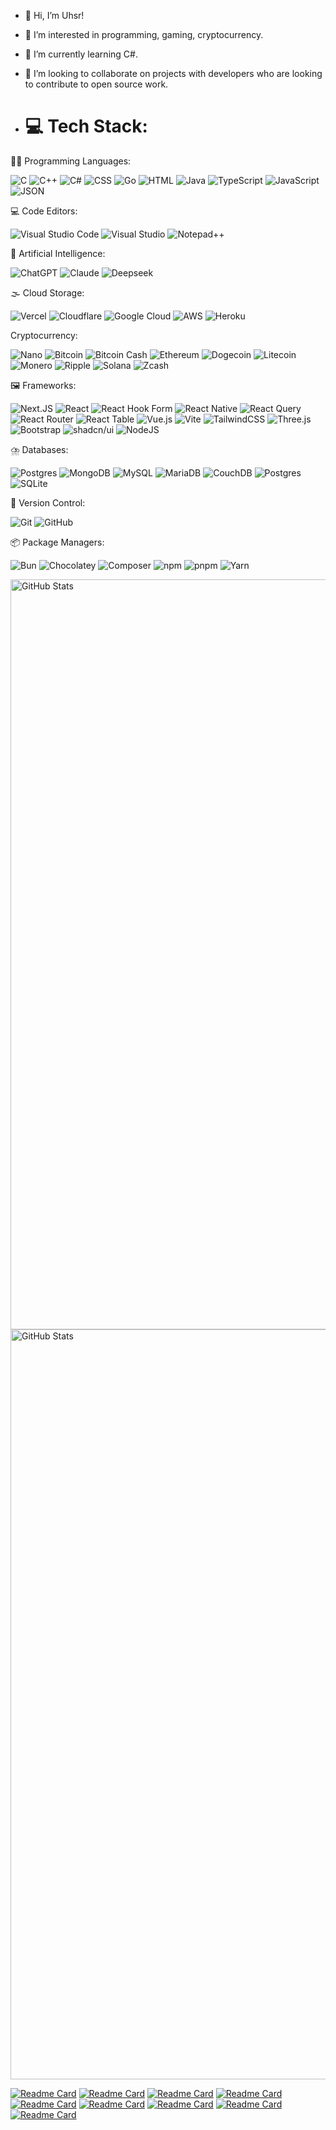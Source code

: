 - 👋 Hi, I’m Uhsr!
- 👀 I’m interested in programming, gaming, cryptocurrency.
- 🌱 I’m currently learning C#.
- 💞️ I’m looking to collaborate on projects with developers who are looking to contribute to open source work.

- # 💻 Tech Stack:

🧑‍💻 Programming Languages:

![C](https://img.shields.io/badge/C-00599C?logo=c&logoColor=white) ![C++](https://img.shields.io/badge/C++-%2300599C.svg?logo=c%2B%2B&logoColor=white) ![C#](https://custom-icon-badges.demolab.com/badge/C%23-%23239120.svg?logo=cshrp&logoColor=white) ![CSS](https://img.shields.io/badge/CSS-1572B6?logo=css3&logoColor=fff) ![Go](https://img.shields.io/badge/Go-%2300ADD8.svg?&logo=go&logoColor=white) ![HTML](https://img.shields.io/badge/HTML-%23E34F26.svg?logo=html5&logoColor=white) ![Java](https://img.shields.io/badge/Java-%23ED8B00.svg?logo=openjdk&logoColor=white) ![TypeScript](https://img.shields.io/badge/TypeScript-3178C6?logo=typescript&logoColor=fff) ![JavaScript](https://img.shields.io/badge/JavaScript-F7DF1E?logo=javascript&logoColor=000) ![JSON](https://img.shields.io/badge/JSON-000?logo=json&logoColor=fff)
 
💻 Code Editors:

![Visual Studio Code](https://custom-icon-badges.demolab.com/badge/Visual%20Studio%20Code-0078d7.svg?logo=vsc&logoColor=white) ![Visual Studio](https://custom-icon-badges.demolab.com/badge/Visual%20Studio-5C2D91.svg?&logo=visual-studio&logoColor=white) ![Notepad++](https://img.shields.io/badge/Notepad++-90E59A.svg?&logo=notepad%2b%2b&logoColor=black)


🤖 Artificial Intelligence:

![ChatGPT](https://img.shields.io/badge/ChatGPT-74aa9c?logo=openai&logoColor=white) ![Claude](https://img.shields.io/badge/Claude-D97757?logo=claude&logoColor=fff) ![Deepseek](https://custom-icon-badges.demolab.com/badge/Deepseek-4D6BFF?logo=deepseek&logoColor=fff)

🌫️ Cloud Storage:

![Vercel](https://img.shields.io/badge/Vercel-%23000000.svg?logo=vercel&logoColor=white) ![Cloudflare](https://img.shields.io/badge/Cloudflare-F38020?logo=Cloudflare&logoColor=white) ![Google Cloud](https://img.shields.io/badge/Google%20Cloud-%234285F4.svg?logo=google-cloud&logoColor=white) ![AWS](https://img.shields.io/badge/AWS-%23FF9900.svg?logo=amazon-web-services&logoColor=white) ![Heroku](https://img.shields.io/badge/Heroku-430098?logo=heroku&logoColor=fffe)
 
Cryptocurrency:

![Nano](https://img.shields.io/badge/Nano-008DE4?style=for-the-badge&logo=nano&logoColor=white) ![Bitcoin](https://img.shields.io/badge/Bitcoin-FF9900?logo=bitcoin&logoColor=white) ![Bitcoin Cash](https://img.shields.io/badge/Bitcoin%20Cash-0AC18E?logo=bitcoincash&logoColor=fff) ![Ethereum](https://img.shields.io/badge/Ethereum-3C3C3D?logo=ethereum&logoColor=white) ![Dogecoin](https://img.shields.io/badge/Dogecoin-C2A633?logo=dogecoin&logoColor=white) ![Litecoin](https://img.shields.io/badge/Litecoin-A6A9AA?logo=litecoin&logoColor=white) ![Monero](https://img.shields.io/badge/Monero-F60?logo=monero&logoColor=fff) ![Ripple](https://img.shields.io/badge/Ripple-2288CB?logo=ripple&logoColor=white) ![Solana](https://img.shields.io/badge/Solana-9945FF?logo=solana&logoColor=fff) ![Zcash](https://img.shields.io/badge/Zcash-F3B724?logo=zcash&logoColor=fff)

🖼️ Frameworks:

![Next.JS](https://img.shields.io/badge/next.js-000000?style=for-the-badge&logo=nextdotjs&logoColor=white) ![React](https://img.shields.io/badge/React-%2320232a.svg?logo=react&logoColor=%2361DAFB) ![React Hook Form](https://img.shields.io/badge/React%20Hook%20Form-EC5990?logo=reacthookform&logoColor=fff) ![React Native](https://img.shields.io/badge/React_Native-%2320232a.svg?logo=react&logoColor=%2361DAFB) ![React Query](https://img.shields.io/badge/React%20Query-FF4154?logo=reactquery&logoColor=fff) ![React Router](https://img.shields.io/badge/React_Router-CA4245?logo=react-router&logoColor=white) ![React Table](https://img.shields.io/badge/React%20Table-FF4154?logo=reacttable&logoColor=fff) ![Vue.js](https://img.shields.io/badge/Vue.js-4FC08D?logo=vuedotjs&logoColor=fff) ![Vite](https://img.shields.io/badge/Vite-646CFF?logo=vite&logoColor=fff) ![TailwindCSS](https://img.shields.io/badge/Tailwind%20CSS-%2338B2AC.svg?logo=tailwind-css&logoColor=white) ![Three.js](https://img.shields.io/badge/Three.js-000?logo=threedotjs&logoColor=fff) ![Bootstrap](https://img.shields.io/badge/Bootstrap-7952B3?logo=bootstrap&logoColor=fff) ![shadcn/ui](https://img.shields.io/badge/shadcn%2Fui-000?logo=shadcnui&logoColor=fff) ![NodeJS](https://img.shields.io/badge/Node.js-6DA55F?logo=node.js&logoColor=white)

⛈️ Databases:

![Postgres](https://img.shields.io/badge/postgres-%23316192.svg?style=for-the-badge&logo=postgresql&logoColor=white) ![MongoDB](https://img.shields.io/badge/MongoDB-%234ea94b.svg?logo=mongodb&logoColor=white) ![MySQL](https://img.shields.io/badge/mysql-4479A1.svg?style=for-the-badge&logo=mysql&logoColor=white) ![MariaDB](https://img.shields.io/badge/MariaDB-003545?style=for-the-badge&logo=mariadb&logoColor=white) ![CouchDB](https://img.shields.io/badge/CouchDB-E42528?logo=apachecouchdb&logoColor=fff) ![Postgres](https://img.shields.io/badge/Postgres-%23316192.svg?logo=postgresql&logoColor=white) ![SQLite](https://img.shields.io/badge/SQLite-%2307405e.svg?logo=sqlite&logoColor=white)

🔖 Version Control:

![Git](https://img.shields.io/badge/git-%23F05033.svg?style=for-the-badge&logo=git&logoColor=white) ![GitHub](https://img.shields.io/badge/github-%23121011.svg?style=for-the-badge&logo=github&logoColor=white) 

📦 Package Managers:

![Bun](https://img.shields.io/badge/Bun-000?logo=bun&logoColor=fff) ![Chocolatey](https://img.shields.io/badge/Chocolatey-80B5E3?logo=chocolatey&logoColor=fff) ![Composer](https://img.shields.io/badge/Composer-885630?logo=composer&logoColor=fff) ![npm](https://img.shields.io/badge/npm-CB3837?logo=npm&logoColor=fff) ![pnpm](https://img.shields.io/badge/pnpm-F69220?logo=pnpm&logoColor=fff) ![Yarn](https://img.shields.io/badge/Yarn-2C8EBB?logo=yarn&logoColor=fff)


<img style="height: 30vh;" src="https://github-readme-stats.vercel.app/api/top-langs/?username=uhsr&show_icons=true&theme=holi" alt="GitHub Stats"><img style="height: 30vh;" src="https://github-readme-stats.vercel.app/api?username=uhsr&show_icons=true&theme=holi" alt="GitHub Stats">

[![Readme Card](https://github-readme-stats.vercel.app/api/pin/?username=uhsr&repo=frameworkenrique&theme=holi)](https://github.com/uhsr/frameworkenrique)
[![Readme Card](https://github-readme-stats.vercel.app/api/pin/?username=uhsr&repo=Username&theme=holi)](https://github.com/uhsr/Username)
[![Readme Card](https://github-readme-stats.vercel.app/api/pin/?username=uhsr&repo=XMLtoPDF&theme=holi)](https://github.com/uhsr/XMLtoPDF)
[![Readme Card](https://github-readme-stats.vercel.app/api/pin/?username=uhsr&repo=SplitPDF&theme=holi)](https://github.com/uhsr/SplitPDF)
[![Readme Card](https://github-readme-stats.vercel.app/api/pin/?username=uhsr&repo=RepairPDF&theme=holi)](https://github.com/uhsr/RepairPDF)
[![Readme Card](https://github-readme-stats.vercel.app/api/pin/?username=uhsr&repo=compressPDF&theme=holi)](https://github.com/uhsr/compressPDF)
[![Readme Card](https://github-readme-stats.vercel.app/api/pin/?username=uhsr&repo=waifu2X&theme=holi)](https://github.com/uhsr/waifu2X)
[![Readme Card](https://github-readme-stats.vercel.app/api/pin/?username=uhsr&repo=RemoveBackground&theme=holi)](https://github.com/uhsr/RemoveBackground)
[![Readme Card](https://github-readme-stats.vercel.app/api/pin/?username=uhsr&repo=Blurface&theme=holi)](https://github.com/uhsr/Blurface)



<!---
uhsr/uhsr is a ✨ special ✨ repository because its `README.md` (this file) appears on your GitHub profile.
You can click the Preview link to take a look at your changes.
--->
